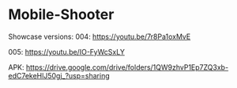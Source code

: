 # Mobile-Shooter
 Showcase versions: 
 004: https://youtu.be/7r8Pa1oxMvE
 
 005: https://youtu.be/IO-FyWcSxLY
 
 APK: https://drive.google.com/drive/folders/1QW9zhvP1Ep7ZQ3xb-edC7ekeHlJ50gj_?usp=sharing
